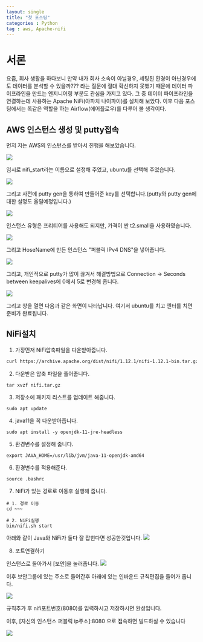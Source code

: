 ```yaml
---
layout: single
title: "첫 포스팅"
categories : Python
tag : aws, Apache-nifi
---
```


# 서론
요즘, 회사 생활을 하다보니 만약 내가 회사 소속이 아닐경우, 세팅된 환경이 아닌경우에도 데이터를 분석할 수 있을까??? 라는 질문에 절대 확신하지 못했기 때문에 데이터 파이프라인을 만드는 엔지니어링 부분도 관심을 가지고 있다. 그 중 데이터 파이프라인을 연결하는데 사용하는 Apache NiFi(아파치 나이파이)를 설치해 보았다. 이후 다음 포스팅에서는 똑같은 역할을 하는 Airflow(에어플로우)를 다루어 볼 생각이다.

## AWS 인스턴스 생성 및 putty접속
먼저 저는 AWS의 인스턴스를 받아서 진행을 해보았습니다.

![](https://velog.velcdn.com/images/ljs7463/post/d9c4035c-f900-4c24-a1bf-d396aa6b4d0b/image.png)

임시로 nifi_start라는 이름으로 설정해 주었고, ubuntu를 선택해 주었습니다.

![](https://velog.velcdn.com/images/ljs7463/post/efb733ee-0294-43e5-b185-61e6b8131369/image.png)

그리고 사전에 putty gen을 통하여 만들어준 key를 선택합니다.(putty와 putty gen에 대한 설명도 올릴예정입니다.)

![](https://velog.velcdn.com/images/ljs7463/post/f913a8d5-9ef7-4ad6-84fc-ad6417990aa8/image.png)

인스턴스 유형은 프리티어를 사용해도 되지만, 가격이 싼 t2.small을 사용하였습니다.


![](https://velog.velcdn.com/images/ljs7463/post/b108628d-68b8-4914-bbf3-e4b16e142318/image.png)

그리고 HoseName에 만든 인스턴스 "퍼블릭 IPv4 DNS"을 넣어줍니다.

![](https://velog.velcdn.com/images/ljs7463/post/84365113-0fcf-4369-8103-16d66f274537/image.png)

그리고, 개인적으로 putty가 많이 끊겨서 해결방법으로 Connection -> Seconds between keepalives에 0에서 5로 변경해 줍니다.

![](https://velog.velcdn.com/images/ljs7463/post/64c36fbe-ccbe-40f8-916e-09d3fe20a288/image.png)

그리고 창을 열면 다음과 같은 화면이 나타납니다. 여기서 ubuntu를 치고 엔터를 치면 준비가 완료됩니다.

## NiFi설치
1. 가장먼저 NiFi압축파일을 다운받아줍니다. 
```html
curl https://archive.apache.org/dist/nifi/1.12.1/nifi-1.12.1-bin.tar.gz --output nifi.tar.gz
```

2. 다운받은 압축 파일을 풀어줍니다.
```
tar xvzf nifi.tar.gz
```

3. 저장소에 패키지 리스트를 업데이트 해줍니다.
```
sudo apt update
```

4. java11을 꼭 다운받아줍니다.
```
sudo apt install -y openjdk-11-jre-headless
```

5. 환경변수를 설정해 줍니다.
```
export JAVA_HOME=/usr/lib/jvm/java-11-openjdk-amd64
```

6. 환경변수를 적용해준다.
```
source .bashrc
```

7. NiFi가 있는 경로로 이동후 실행해 줍니다.
```
# 1. 경로 이동
cd ~~~

# 2. NiFi실행
bin/nifi.sh start
```

아래와 같이 Java와 NiFi가 둘다 잘 잡힌다면 성공한것입니다.
![](https://velog.velcdn.com/images/ljs7463/post/68ed722a-8f36-476c-9cee-15b1f109815b/image.png)

8. 포트연결하기

인스턴스로 돌아가서 [보안]을 눌러줍니다.
![](https://velog.velcdn.com/images/ljs7463/post/a107cc6d-4ee6-4338-91e5-d7e4fe21884f/image.png)


이후 보안그룹에 있는 주소로 들어간후 아래에 있는 인바운드 규칙편집을 들어가 줍니다.

![](https://velog.velcdn.com/images/ljs7463/post/15ba5659-5d13-4281-9225-55b02ed5a682/image.png)

규칙추가 후 nifi포트번호(8080)를 입력하시고 저장하시면 완성입니다.

이후, [자신의 인스턴스 퍼블릭 ip주소]:8080 으로 접속하면 빌드하실 수 있습니다


![](https://velog.velcdn.com/images/ljs7463/post/f41693ef-9ea9-4437-be28-18afe009322f/image.png)

